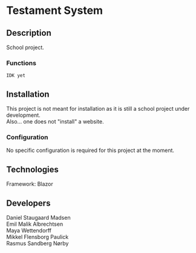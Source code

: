 # Testament System
## Description
School project. 

### Functions
    IDK yet   

## Installation
This project is not meant for installation as it is still a school project under development.  
Also... one does not "install" a website.  

### Configuration
No specific configuration is required for this project at the moment.  

## Technologies
Framework: Blazor  

## Developers  
Daniel Staugaard Madsen  
Emil Malik Albrechtsen   
Maya Wettendorff  
Mikkel Flensborg Paulick  
Rasmus Sandberg Nørby  
